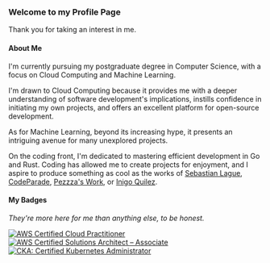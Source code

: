 ### Welcome to my Profile Page

Thank you for taking an interest in me.  

#### About Me

I'm currently pursuing my postgraduate degree in Computer Science, with a focus on Cloud Computing and Machine Learning.  

I'm drawn to Cloud Computing because it provides me with a deeper understanding of software development's implications, instills confidence in initiating my own projects, and offers an excellent platform for open-source development.  

As for Machine Learning, beyond its increasing hype, it presents an intriguing avenue for many unexplored projects.  

On the coding front, I'm dedicated to mastering efficient development in Go and Rust. Coding has allowed me to create projects for enjoyment, and I aspire to produce something as cool as the works of [Sebastian Lague](https://www.youtube.com/SebastianLague), [CodeParade](https://www.youtube.com/CodeParade), [Pezzza's Work](https://www.youtube.com/PezzzasWork), or [Inigo Quilez](https://www.youtube.com/InigoQuilez).

#### My Badges
*They're more here for me than anything else, to be honest.*

<!--START_SECTION:badges-->
[![AWS Certified Cloud Practitioner](https://images.credly.com/size/110x110/images/00634f82-b07f-4bbd-a6bb-53de397fc3a6/image.png)](http://www.credly.com/badges/2750d564-3168-458d-91eb-0b5eee1868c7 "AWS Certified Cloud Practitioner")
[![AWS Certified Solutions Architect – Associate](https://images.credly.com/size/110x110/images/0e284c3f-5164-4b21-8660-0d84737941bc/image.png)](http://www.credly.com/badges/c98deaea-c18f-4eb7-b81e-a7ff482f0d62 "AWS Certified Solutions Architect – Associate")
[![CKA: Certified Kubernetes Administrator](https://images.credly.com/size/110x110/images/8b8ed108-e77d-4396-ac59-2504583b9d54/cka_from_cncfsite__281_29.png)](http://www.credly.com/badges/f15fd663-dbaf-48d9-851b-0a97a5c5a082 "CKA: Certified Kubernetes Administrator")
<!--END_SECTION:badges-->


